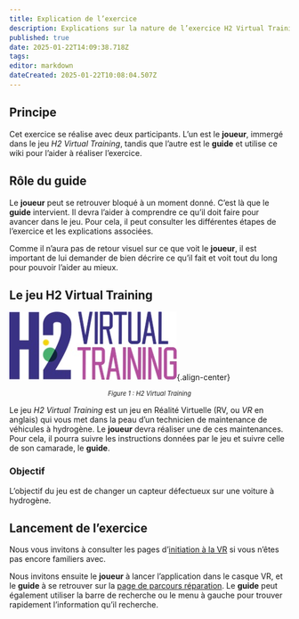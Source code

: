 ```yaml
---
title: Explication de l’exercice
description: Explications sur la nature de l’exercice H2 Virtual Training
published: true
date: 2025-01-22T14:09:38.718Z
tags: 
editor: markdown
dateCreated: 2025-01-22T10:08:04.507Z
---
```


## Principe

Cet exercice se réalise avec deux participants. L’un est le **joueur**, immergé dans le jeu _H2 Virtual Training_, tandis que l’autre est le **guide** et utilise ce wiki pour l’aider à réaliser l’exercice.

## Rôle du guide

Le **joueur** peut se retrouver bloqué à un moment donné. C’est là que le **guide** intervient. Il devra l’aider à comprendre ce qu’il doit faire pour avancer dans le jeu. Pour cela, il peut consulter les différentes étapes de l’exercice et les explications associées.

Comme il n’aura pas de retour visuel sur ce que voit le **joueur**, il est important de lui demander de bien décrire ce qu’il fait et voit tout du long pour pouvoir l’aider au mieux.

## Le jeu H2 Virtual Training

![H2 Virtual Training](../images/h2_virtual_training/h2_virtual_training.jpg){.align-center}
<div style="text-align: center; font-size: 0.8em; font-style: italic">Figure 1 : H2 Virtual Training</div>

Le jeu *H2 Virtual Training* est un jeu en Réalité Virtuelle (RV, ou *VR*  en anglais) qui vous met dans la peau d’un technicien de maintenance de véhicules à hydrogène. Le **joueur** devra réaliser une de ces maintenances. Pour cela, il pourra suivre les instructions données par le jeu et suivre celle de son camarade, le **guide**.

### Objectif

L’objectif du jeu est de changer un capteur défectueux sur une voiture à hydrogène.

## Lancement de l’exercice

Nous vous invitons à consulter les pages d’[initiation à la VR](/fr/introduction/initiation_vr) si vous n’êtes pas encore familiers avec.

Nous invitons ensuite le **joueur** à lancer l’application dans le casque VR, et le **guide** à se retrouver sur la [page de parcours réparation](../?).
Le **guide** peut également utiliser la barre de recherche ou le menu à gauche pour trouver rapidement l’information qu’il recherche.
